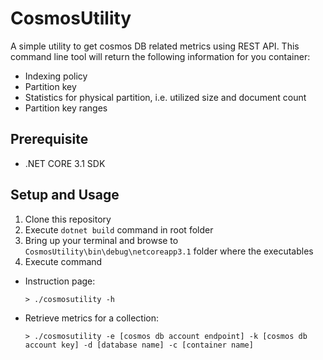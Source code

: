 # CosmosUtility

A simple utility to get cosmos DB related metrics using REST API.
This command line tool will return the following information for you container:
- Indexing policy
- Partition key
- Statistics for physical partition, i.e. utilized size and document count
- Partition key ranges

## Prerequisite

- .NET CORE 3.1 SDK

## Setup and Usage

1. Clone this repository
2. Execute `dotnet build` command in root folder
3. Bring up your terminal and browse to `CosmosUtility\bin\debug\netcoreapp3.1` folder where the executables
4. Execute command
  - Instruction page:
    ```
    > ./cosmosutility -h
    ```
  - Retrieve metrics for a collection:
    ```
    > ./cosmosutility -e [cosmos db account endpoint] -k [cosmos db account key] -d [database name] -c [container name]
    ```
